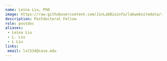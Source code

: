 ```yaml
---
name: Leina Liu, PhD
image: https://raw.githubusercontent.com/JinLabBioinfo/labwebsitedata/refs/heads/main/image_members/leina-liu.jpg
description: Postdoctoral Fellow
role: postdoc
aliases:
 - Leina Liu
 - L. Liu
 - L Liu
links:
 email: lxl534@case.edu
---
```

